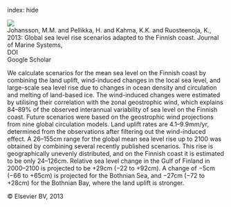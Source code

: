 index: hide

<div class="Citation">
    <div class="Citation-thumb CitationThumb-linked"  data-href="https://doi.org/10.1016/j.jmarsys.2012.08.007">
      <img src="https://static.claimspace.cloud/climate-study-static/refs/thumbs/13/Johansson_et_al_2013-thumb.png" />
    </div>

  <div class="Citation-body">
    <div class="Citation-text">Johansson, M.M. and Pellikka, H. and Kahma, K.K. and Ruosteenoja, K., 2013: Global sea level rise scenarios adapted to the Finnish coast. <span class="Article-journal">Journal of Marine Systems, </span><span class="Article-volume"></span></div>
    <div class="Citation-links">
      <div class="CitationLink" data-href="https://doi.org/10.1016/j.jmarsys.2012.08.007">
        <div class="CitationLink-icon CitationLink-Doi"></div>
        <div class="CitationLink-text">DOI</div>
      </div>
      <div class="CitationLink" data-href="https://scholar.google.com/scholar?q=10.1016/j.jmarsys.2012.08.007">
        <div class="CitationLink-icon CitationLink-Scholar"></div>
        <div class="CitationLink-text">Google Scholar</div>
      </div>
    </div>
  </div>
</div>

We calculate scenarios for the mean sea level on the Finnish coast by combining the land uplift, wind-induced changes in the local sea level, and large-scale sea level rise due to changes in ocean density and circulation and melting of land-based ice. The wind-induced changes were estimated by utilising their correlation with the zonal geostrophic wind, which explains 84–89% of the observed interannual variability of sea level on the Finnish coast. Future scenarios were based on the geostrophic wind projections from nine global circulation models. Land uplift rates are 4.1–9.9mm/yr, determined from the observations after filtering out the wind-induced effect. A 26–155cm range for the global mean sea level rise up to 2100 was obtained by combining several recently published scenarios. This rise is geographically unevenly distributed, and on the Finnish coast it is estimated to be only 24–126cm. Relative sea level change in the Gulf of Finland in 2000–2100 is projected to be +29cm (−22 to +92cm). A change of −5cm (−66 to +65cm) is projected for the Bothnian Sea, and −27cm (−72 to +28cm) for the Bothnian Bay, where the land uplift is stronger.

<div class="Citation-copy">
&copy; Elsevier BV, 2013
</div>